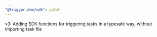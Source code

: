 ```yaml
---
"@trigger.dev/sdk": patch
---
```


v3: Adding SDK functions for triggering tasks in a typesafe way, without importing task file
